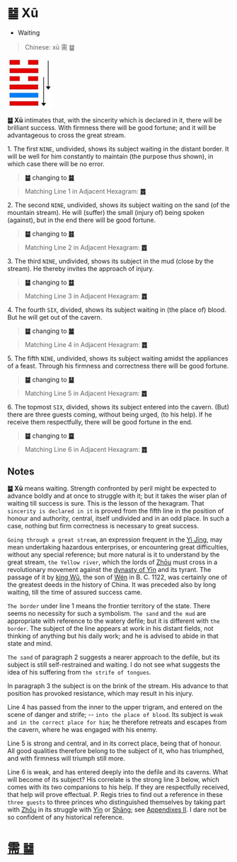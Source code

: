 # ䷄ Xū

* Waiting

> Chinese: xū 需 ䷄

<a id="p-67"/>

<img src="shapes/05.10.png" width="101" alt="需">

**䷄ Xū** intimates that, with the sincerity which is declared in it, there will be brilliant success. With firmness there will be good fortune; and it will be advantageous to cross the great stream.

1.<a id="5.1"/> The first `NINE`, undivided, shows its subject waiting in the distant border. It will be well for him constantly to maintain (the purpose thus shown), in which case there will be no error.

> **䷄** changing to [**䷯**](e4ba95jing.md)

> Matching Line 1 in Adjacent Hexagram: [**䷅**](e8aebcsong.md#6.1)

2.<a id="5.2"/> The second `NINE`, undivided, shows its subject waiting on the sand (of the mountain stream). He will (suffer) the small (injury of) being spoken (against), but in the end there will be good fortune.

> **䷄** changing to [**䷾**](e697a2e6b58ejiji.md)

> Matching Line 2 in Adjacent Hexagram: [**䷅**](e8aebcsong.md#6.2)

3.<a id="5.3"/> The third `NINE`, undivided, shows its subject in the mud (close by the stream). He thereby invites the approach of injury.

> **䷄** changing to [**䷻**](e88a82jie.md)

> Matching Line 3 in Adjacent Hexagram: [**䷅**](e8aebcsong.md#6.3)

4.<a id="5.4"/> The fourth `SIX`, divided, shows its subject waiting in (the place of) blood. But he will get out of the cavern.

> **䷄** changing to [**䷪**](e5a4acguai.md)

> Matching Line 4 in Adjacent Hexagram: [**䷅**](e8aebcsong.md#6.4)

5.<a id="5.5"/> The fifth `NINE`, undivided, shows its subject waiting amidst the appliances of a feast. Through his firmness and correctness there will be good fortune.

> **䷄** changing to [**䷊**](e6b3b0tai.md)

> Matching Line 5 in Adjacent Hexagram: [**䷅**](e8aebcsong.md#6.5)

6.<a id="5.6"/> The topmost `SIX`, divided, shows its subject entered into the cavern. (But) there are three guests coming, without being urged, (to his help). If he receive them respectfully, there will be good fortune in the end.

<a id="p-68"/>

> **䷄** changing to [**䷈**](e5b08fe7959cxiaoxu.md)

> Matching Line 6 in Adjacent Hexagram: [**䷅**](e8aebcsong.md#6.6)

## Notes

**䷄ Xū** means waiting. Strength confronted by peril might be expected to advance boldly and at once to struggle with it; but it takes the wiser plan of waiting till success is sure. This is the lesson of the hexagram. That `sincerity is declared in it` is proved from the fifth line in the position of honour and authority, central, itself undivided and in an odd place. In such a case, nothing but firm correctness is necessary to great success.

`Going through a great stream`, an expression frequent in the [Yì Jīng](https://ctext.org/book-of-changes), may mean undertaking hazardous enterprises, or encountering great difficulties, without any special reference; but more natural is it to understand by the great stream, `the Yellow river`, which the lords of [Zhōu](https://en.wikipedia.org/wiki/Zhou_dynasty) must cross in a revolutionary movement against the [dynasty of Yīn](https://en.wiktionary.org/wiki/殷代) and its tyrant. The passage of it by [king Wǔ](https://en.wikipedia.org/wiki/King_Wu_of_Zhou), the son of [Wén](https://en.wikipedia.org/wiki/King_Wen_of_Zhou) in B. C. 1122, was certainly one of the greatest deeds in the history of China. It was preceded also by long waiting, till the time of assured success came.

`The border` under line 1 means the frontier territory of the state. There seems no necessity for such a symbolism. `The sand` and `the mud` are appropriate with reference to the watery defile; but it is different with `the border`. The subject of the line appears at work in his distant fields, not thinking of anything but his daily work; and he is advised to abide in that state and mind.

`The sand` of paragraph 2 suggests a nearer approach to the defile, but its subject is still self-restrained and waiting. I do not see what suggests the idea of his suffering from `the strife of tongues`.

In paragraph 3 the subject is on the brink of the stream. His advance to that position has provoked resistance, which may result in his injury.

Line 4 has passed from the inner to the upper trigram, and entered on the scene of danger and strife; -- `into the place of blood`. Its subject is `weak and in the correct place for him`; he therefore retreats and escapes from the cavern, where he was engaged with his enemy.

Line 5 is strong and central, and in its correct place, being that of honour. All good qualities therefore belong to the subject of it, who has triumphed, and with firmness will triumph still more.

Line 6 is weak, and has entered deeply into the defile and its caverns. What will become of its subject? His correlate is the strong line 3 below, which comes with its two companions to his help. If they are respectfully received, that help will prove effectual. P. Regis tries to find out a reference in these `three guests` to three princes who distinguished themselves by taking part with [Zhōu](https://en.wikipedia.org/wiki/Zhou_dynasty) in its struggle with [Yīn](https://en.wiktionary.org/wiki/殷代) or [Shāng](https://en.wikipedia.org/wiki/Shang_dynasty); see [Appendixes II](appendix02s1.md#p-278). I dare not be so confident of any historical reference.

# [需 ䷄](e99c80xu_cn.md)
